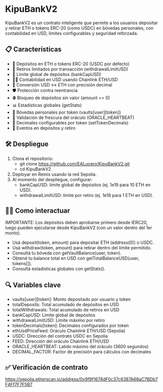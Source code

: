 # KipuBankV2

KipuBankV2 es un contrato inteligente que permite a los usuarios depositar y retirar ETH o tokens ERC-20 (como USDC) en bóvedas personales, con contabilidad en USD, límites configurables y seguridad reforzada.

## 📋 Características

- 💸 Depósitos en ETH o tokens ERC-20 (USDC por defecto)
- 🔐 Retiros limitados por transacción (withdrawalLimitUSD)
- 🏦 Límite global de depósitos (bankCapUSD)
- ✍🏼 Contabilidad en USD usando Chainlink ETH/USD
- 🧮 Conversión USD ↔ ETH con precisión decimal
- 🛡️ Protección contra reentrancia
- ⛔ Bloqueo de depósitos sin valor (amount == 0)
- 📊 Estadísticas globales (getStats)
- 🧾 Bóvedas personales por token (vaults[user][token])
- 🧠 Validación de frescura del oráculo (ORACLE_HEARTBEAT)
- 🧩 Decimales configurables por token (setTokenDecimals)
- 📣 Eventos en depósitos y retiro

## 🛠️ Despliegue

1. Clona el repositorio:
    - git clone https://github.com/EALucero/KipuBankV2.git
    - cd KipuBankV2
2. Deployar en Remix usando la red Sepolia.
3. Al momento del despliegue, configurar:
    - bankCapUSD: límite global de depósitos (ej. 1e19 para 10 ETH en USD).
    - withdrawalLimitUSD: límite por retiro (ej. 1e18 para 1 ETH en USD).

## ☝🏼 Como interactuar

IMPORTANTE: Los depósitos deben aprobarse primero desde IERC20, luego pueden ejecutarse desde KipuBankV2 (con un valor dentro del 1er monto).

- Usá deposit(token, amount) para depositar ETH (address(0)) o USDC.
- Usá withdraw(token, amount) para retirar dentro del límite permitido.
- Consultá tu bóveda con getVaultBalance(user, token).
- Obtené tu balance total en USD con getTotalBalanceUSD(user, tokens[]).
- Consultá estadísticas globales con getStats().

## 🔍 Variables clave
- vaults[user][token]:      Monto depositado por usuario y token
- totalDeposits:            Total acumulado de depósitos en USD
- totalWithdrawals:         Total acumulado de retiros en USD
- bankCapUSD:               Límite global de depósitos
- withdrawalLimitUSD:       Límite máximo por retiro
- tokenDecimals[token]:     Decimales configurados por token
- ethUsdPriceFeed:          Oráculo Chainlink ETH/USD (Sepolia)
- USDC:                     Dirección del contrato USDC en Sepolia
- FEED:                     Dirección del oráculo Chainlink ETH/USD
- ORACLE_HEARTBEAT:         Latido máximo del oráculo (3600 segundos)
- DECIMAL_FACTOR:           Factor de precisión para cálculos con decimales

## ✅ Verificación de contrato
https://sepolia.etherscan.io/address/0x9f9f1678dF0c37c6387A68aC7BDb7F4Ff7F7F5B7